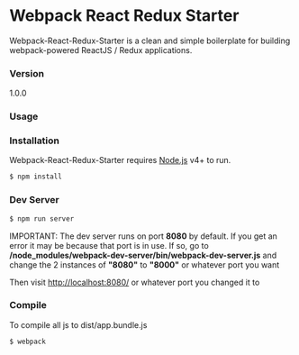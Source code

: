 # Webpack React Redux Starter

Webpack-React-Redux-Starter is a clean and simple boilerplate for building webpack-powered ReactJS / Redux applications.

### Version
1.0.0

### Usage


### Installation

Webpack-React-Redux-Starter requires [Node.js](https://nodejs.org/) v4+ to run.

```sh
$ npm install
```

### Dev Server

```sh
$ npm run server
```
IMPORTANT: The dev server runs on port **8080** by default. If you get an error it may be because that port is in use. If so, go to **/node_modules/webpack-dev-server/bin/webpack-dev-server.js** and change the 2 instances of **"8080"** to **"8000"** or whatever port you want

Then visit  [http://localhost:8080/](http://localhost:8080/) or whatever port you changed it to

### Compile
To compile all js to dist/app.bundle.js

```sh
$ webpack
```
